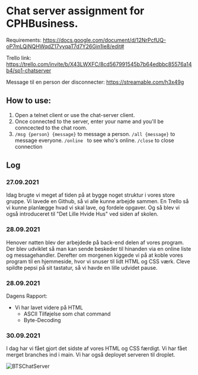 # Chat server assignment for CPHBusiness.

Requirements: https://docs.google.com/document/d/12NrPcfUQ-oP7mLQiNQHWqdZ17vyqaT7d7Y26Gin1le8/edit#

Trello link: https://trello.com/invite/b/X43LWXFC/8cd567991545b7b64edbbc85576a14b4/sp1-chatserver

Message til en person der disconnecter: https://streamable.com/h3x49g

## How to use:
1. Open a telnet client or use the chat-server client.
2. Once connected to the server, enter your name and you'll be conncected to the chat room.
3. ``/msg {person} {message}`` to message a person. ``/all {message}`` to message everyone. ``/online ``  to see who's online. ``/close`` to close connection

## Log 

### 27.09.2021
Idag brugte vi meget af tiden på at bygge noget struktur i vores store gruppe.
Vi lavede en Github, så vi alle kunne arbejde sammen.
En Trello så vi kunne planlægge hvad vi skal lave, og fordele opgaver.
Og så blev vi også introduceret til "Det Lille Hvide Hus" ved siden af skolen.

### 28.09.2021
Henover natten blev der arbejdede på back-end delen af vores program. Der blev udviklet så man kan sende beskeder til hinanden via en online liste og messagehandler.
Derefter om morgenen kiggede vi på at koble vores program til en hjemmeside, hvor vi snuser til lidt HTML og CSS værk.
Cleve spildte pepsi på sit tastatur, så vi havde en lille udvidet pause.

### 28.09.2021
Dagens Rapport:
- Vi har lavet videre på HTML
	- ASCII Tilføjelse som chat command
	- Byte-Decoding

### 30.09.2021
I dag har vi fået gjort det sidste af vores HTML og CSS færdigt.
Vi har fået merget branches ind i main.
Vi har også deployet serveren til droplet.

![BTSChatServer](https://user-images.githubusercontent.com/58971957/135454512-e7ffd3a0-ecec-4a3a-9d12-fdd816feb78a.png)


